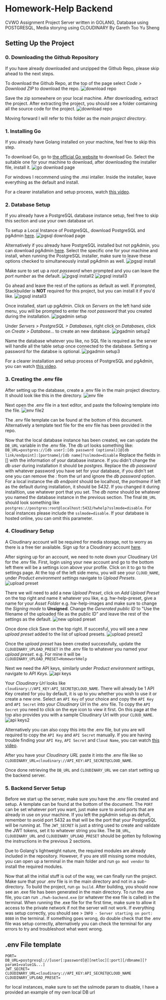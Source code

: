 # Homework-Help Backend

CVWO Assignment Project
Server written in GOLANG, Database using POSTGRESQL, Media storying using CLOUDINARY
By Gareth Too Yu Sheng

## Setting Up the Project

### 0. Downloading the Github Repository

If you have already downloaded and unzipped the Github Repo, please skip ahead to the next steps.

To download the Github Repo, at the top of the page select _Code > Download ZIP_ to download the repo.
![download repo](https://github.com/Gareth2YuSheng/hwh-backend/blob/main/docs/readmeImages/download_repo.png)

Save the zip somewhere on your local machine. After downloading, extract the project.
After extracting the project, you should see a folder containing all the source code for the project.
![download repo](https://github.com/Gareth2YuSheng/hwh-backend/blob/main/docs/readmeImages/repo_unzipped.png)

Moving forward I will refer to this folder as the _main project directory_.

### 1. Installing Go

If you already have Golang installed on your machine, feel free to skip this step.

To download Go, go to [the official Go website](https://go.dev/dl/) to download Go.
Select the suitable one for your machine to download, after downloading the installer file, install it.
![go download page](https://github.com/Gareth2YuSheng/hwh-backend/blob/main/docs/readmeImages/go_download.png)

For windows I recommend using the .msi intaller. Inside the installer, leave everything as the default and install.

For a clearer installation and setup process, watch [this video](https://www.youtube.com/watch?v=DFiXJKIF2ss).

### 2. Database Setup

If you already have a PostgreSQL database instance setup, feel free to skip this section and use your own database url.

To setup a Local Instance of PostgreSQL, download PostgreSQL and pgAdmin [here](https://www.enterprisedb.com/downloads/postgres-postgresql-downloads).
![pgsql download page](https://github.com/Gareth2YuSheng/hwh-backend/blob/main/docs/readmeImages/pgsql_download.png)

Alternatively if you already have PostgreSQL installed but not pgAdmin, you can download pgAdmin [here](https://www.pgadmin.org/download/).
Select the specific one for your machine and install, when running the PostgreSQL installer, make sure to leave these options checked to
simultaneously install pgAdmin as well.
![pgsql install](https://github.com/Gareth2YuSheng/hwh-backend/blob/main/docs/readmeImages/pgsql_install.png)

Make sure to set up a _root password_ when prompted and you can leave the _port number_ as the default.
![pgsql install2](https://github.com/Gareth2YuSheng/hwh-backend/blob/main/docs/readmeImages/pgsql_install_2.png)
![pgsql install3](https://github.com/Gareth2YuSheng/hwh-backend/blob/main/docs/readmeImages/pgsql_install_3.png)

Go ahead and leave the rest of the options as default as well. If prompted, Stackbuilder is **NOT** required for this project, but you can install it if you'd like.
![pgsql install3](https://github.com/Gareth2YuSheng/hwh-backend/blob/main/docs/readmeImages/pgsql_install_4.png)

Once installed, start up pgAdmin. Click on _Servers_ on the left hand side menu, you will be prompted to enter the _root password_ that you created during the installation.
![pgadmin setup](https://github.com/Gareth2YuSheng/hwh-backend/blob/main/docs/readmeImages/pgadmin_setup.png)

Under _Servers > PostgreSQL > Databases_, right click on _Databases_, click on _Create > Database..._ to create an new database.
![pgadmin setup2](https://github.com/Gareth2YuSheng/hwh-backend/blob/main/docs/readmeImages/pgadmin_setup_2.png)

Name the database whatever you like, no SQL file is required as the server will handle all the table setup once connected to the database.
Setting a password for the databse is optional.
![pgadmin setup3](https://github.com/Gareth2YuSheng/hwh-backend/blob/main/docs/readmeImages/pgadmin_setup_3.png)

For a clearer installation and setup process of PostgreSQL and pgAdmin, you can watch [this video](https://www.youtube.com/watch?v=4qH-7w5LZsA).

### 3. Creating the .env file

After setting up the database, create a .env file in the main project directory. It should look like this in the directory.
![env file](https://github.com/Gareth2YuSheng/hwh-backend/blob/main/docs/readmeImages/env_file.png)

Next open the .env file in a text editor, and paste the following template into the file.
![env file2](https://github.com/Gareth2YuSheng/hwh-backend/blob/main/docs/readmeImages/env_file_template.png)

The .env file template can be found at the bottom of this document. Alternatively a template text file for the env file has been provided in the repo.

Now that the local database instance has been created, we can update the `DB_URL` variable in the .env file.
The db url looks something like:
`DB_URL=postgres://[db user]:[db password (optional)]@[db link/endpoint]:[portname]/[db name]?sslmode=disable`
Replace the fields in [] with the information of your database instance. If you didn't change the _db user_ during installation it should be _postgres_.
Replace the _db password_ with whatever password you have set for your database, if you didn't set one you can remove the _:_ from the url and ignore the _db password_ option.
For a local instance the _db endpoint_ should be localhost, the _portname_ if left as the default during installation, it should be _5432_.
If you changed it during installtion, use whatever port that you set. The _db name_ should be whatever you named the database instance in the previous section.
The final `DB_URL` should look something like `postgres://postgres:root@localhost:5432/hwhelp?sslmode=disable`. For local instances please include the `sslmode=disable`.
If your database is hosted online, you can omit this parameter.

### 4. Cloudinary Setup

A Cloudinary account will be required for media storage, not to worry as there is a free tier available.
Sign up for a Cloudinary account [here](https://cloudinary.com/users/register_free).

After signing up for an account, we need to note down your Cloudinary Url for the .env file.
First, login using your new account and go to the bottom left there will be a settings icon above your profile. Click on it to go to the settings page.
At the top of the left side menu, you will see your `CLOUD_NAME`, under _Product environment settings_ navigate to _Upload Presets_.
![upload preset](https://github.com/Gareth2YuSheng/hwh-backend/blob/main/docs/readmeImages/upload_presets.png)

There we will need to add a new _Upload Preset_, click on _Add Upload Preset_ on the top right and name it whatever you like, e.g. hw-help-preset,
give a name for your _Asset Folder_ e.g. hw-help-images and make sure to change the _Signing mode_ to **Unsigned**.
Change the _Generated public ID_ to "Use the filename of the uploaded file as the public ID" and leave the rest of the settings as the default.
![new upload preset](https://github.com/Gareth2YuSheng/hwh-backend/blob/main/docs/readmeImages/new_upload_preset.png)

Once done click Save on the top right. If succesful, you will see a new _upload preset_ added to the list of upload presets.
![upload preset2](https://github.com/Gareth2YuSheng/hwh-backend/blob/main/docs/readmeImages/upload_presets_2.png)

Once the _upload preset_ has been created successfully, update the `CLOUDINARY_UPLOAD_PRESET` in the .env file to whatever you named your _upload preset_.
e.g. For mine it will be `CLOUDINARY_UPLOAD_PRESET=HomeworkHelp`

Next we need the API keys, similarly under _Product environment settings_, navigate to _API Keys_.
![api keys](https://github.com/Gareth2YuSheng/hwh-backend/blob/main/docs/readmeImages/api_keys.png)

Your _Cloudinary Url_ looks like `cloudinary://API_KEY:API_SECRET@CLOUD_NAME`. There will already be 1 API Key created for you by default, it is
up to you whether you wish to use it or create a new one. Select an `API Key` of your choice and copy the `API Key` and `API Secret`
into your _Cloudinary Url_ in the .env file. To copy the `API Secret` you need to click on the eye icon to view it first.
On this page at the top also provides you with a sample Cloudinary Url with your `CLOUD_NAME`.
![api keys2](https://github.com/Gareth2YuSheng/hwh-backend/blob/main/docs/readmeImages/api_key_2.png)

Alternatively you can also copy this into the .env file, but you are will required to copy the `API Key` and `API Secret` manually.
If you are having trouble finding your `API Key`, `API Secret` and `Cloud Name`, you can watch [this video](https://www.youtube.com/watch?v=ok9mHOuvVSI).

After you have your _Cloudinary URL_ paste it into the .env file like so `CLOUDINARY_URL=cloudinary://API_KEY:API_SECRET@CLOUD_NAME`.

Once done retrieving the `DB_URL` and `CLOUDINARY_URL` we can start setting up the backend server.

### 5. Backend Server Setup

Before we start up the server, make sure you have the .env file created and setup. A template can be found at the bottom of the document.
The `PORT` can be set whatever port you want, just make sure to avoid ports that are already in use on your machine.
If you left the pgAdmin setup as defult, remember to avoid port 5432 as that will be the port that your PostgreSQL will be running at.
The `JWT_SECRET` is just a string used to create and validate the JWT tokens, set it to whatever string you like.
The `DB_URL`, `CLOUDINARY_URL` and `CLOUDINARY_UPLOAD_PRESET` should be gotten by following the instructions in the previous 2 sections.

Due to Golang's lightweight nature, the required modules are already included in the repository.
However, if you are still missing some modules, you can open up a terminal in the main folder
and run `go mod vendor` to install the required modules.

Now that all the initial stuff is out of the way, we can finally run the project. Make sure that your .env file is in the main directory and not in
a sub-directory. To build the project, run `go build`. After building, you should now see an .exe file has been generated in the main directory.
To run the .exe file, you can run `./hwh-backend.exe` (or whatever the exe file is called) in the terminal. When running the .exe file for the first time,
make sure to allow it access to the private network if not the server will not work.
If everything was setup correctly, you should see > `INFO - Server starting on port: 8080` in the terminal. If something goes wrong, do double check that
the .env file was setup correctly, alternatively you can check the terminal for any errors to try and troubleshoot what went wrong.

## .env File template

```
PORT=
DB_URL=postgresql://[user[:password]@][netloc][:port][/dbname][?param1=value1&...]
JWT_SECRET=
CLOUDINARY_URL=cloudinary://API_KEY:API_SECRET@CLOUD_NAME
CLOUDINARY_UPLOAD_PRESET=
```

for local instances, make sure to set the sslmode param to disable, I have a provided an example of my own local DB url
